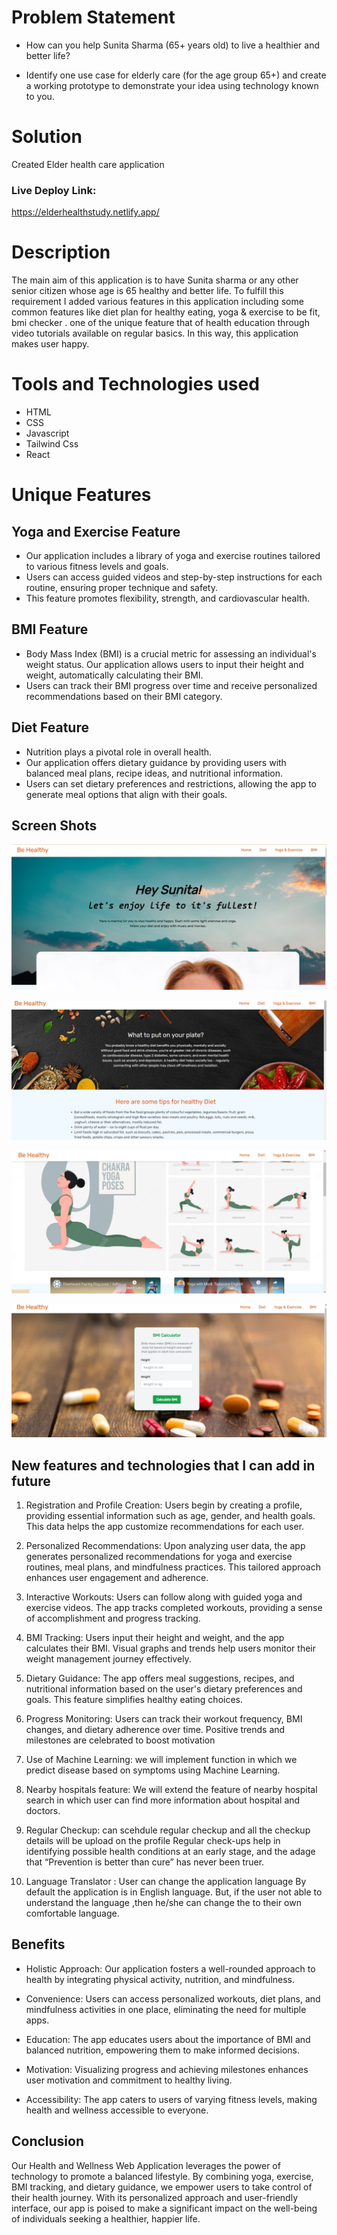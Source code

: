 # Problem Statement

- How can you help Sunita Sharma (65+ years old) to live a healthier and better life?

- Identify one use case for elderly care (for the age group 65+) and create a working prototype to demonstrate your idea using technology known to you.

# Solution

Created Elder health care application

### Live Deploy Link:

https://elderhealthstudy.netlify.app/

# Description

The main aim of this application is to have Sunita sharma or any other senior citizen whose age is 65 healthy and better life. To fulfill this requirement I added various features in this application including some common features like diet plan for healthy eating, yoga & exercise to be fit, bmi checker . one of the unique feature that of health education through video tutorials available on regular basics. In this way, this application makes user happy.

# Tools and Technologies used

- HTML
- CSS
- Javascript
- Tailwind Css
- React

# Unique Features

## Yoga and Exercise Feature

- Our application includes a library of yoga and exercise routines tailored to various fitness levels and goals.
- Users can access guided videos and step-by-step instructions for each routine, ensuring proper technique and safety.
- This feature promotes flexibility, strength, and cardiovascular health.

## BMI Feature

- Body Mass Index (BMI) is a crucial metric for assessing an individual's weight status. Our application allows users to input their height
  and weight, automatically calculating their BMI.
- Users can track their BMI progress over time and receive personalized recommendations based on their BMI category.

## Diet Feature

- Nutrition plays a pivotal role in overall health.
- Our application offers dietary guidance by providing users with balanced meal plans, recipe ideas, and nutritional information.
- Users can set dietary preferences and restrictions, allowing the app to generate meal options that align with their goals.

## Screen Shots

![App Screenshot](/Screenshot1.jpg?raw=true "Optional Title")

![App Screenshot](/Screenshot2.jpg?raw=true "Optional Title")

![App Screenshot](/Screenshot3.jpg?raw=true "Optional Title")

![App Screenshot](/Screenshot4.jpg?raw=true "Optional Title")

## New features and technologies that I can add in future

1. Registration and Profile Creation:
   Users begin by creating a profile, providing essential information such as age, gender, and health goals. This data helps the app customize recommendations for each user.

2. Personalized Recommendations:
   Upon analyzing user data, the app generates personalized recommendations for yoga and exercise routines, meal plans, and mindfulness practices. This tailored approach enhances user engagement and adherence.

3. Interactive Workouts:
   Users can follow along with guided yoga and exercise videos. The app tracks completed workouts, providing a sense of accomplishment and progress tracking.

4. BMI Tracking:
   Users input their height and weight, and the app calculates their BMI. Visual graphs and trends help users monitor their weight management journey effectively.

5. Dietary Guidance:
   The app offers meal suggestions, recipes, and nutritional information based on the user's dietary preferences and goals. This feature simplifies healthy eating choices.

6. Progress Monitoring:
   Users can track their workout frequency, BMI changes, and dietary adherence over time. Positive trends and milestones are celebrated to boost motivation

7. Use of Machine Learning:
   we will implement function in which we predict disease based on symptoms using Machine Learning.

8. Nearby hospitals feature:
   We will extend the feature of nearby hospital search in which user can find more information about hospital and doctors.

9. Regular Checkup:
   can scehdule regular checkup and all the checkup details will be upload on the profile
   Regular check-ups help in identifying possible health conditions at an early stage, and the adage that “Prevention is better than cure” has never been truer.

10. Language Translator : User can change the application language
    By default the application is in English language.
    But, if the user not able to understand the language ,then he/she can change the to their own comfortable language.

## Benefits

- Holistic Approach: Our application fosters a well-rounded approach to health by integrating physical activity, nutrition, and mindfulness.

- Convenience: Users can access personalized workouts, diet plans, and mindfulness activities in one place, eliminating the need for multiple apps.

- Education: The app educates users about the importance of BMI and balanced nutrition, empowering them to make informed decisions.

- Motivation: Visualizing progress and achieving milestones enhances user motivation and commitment to healthy living.

- Accessibility: The app caters to users of varying fitness levels, making health and wellness accessible to everyone.

## Conclusion

Our Health and Wellness Web Application leverages the power of technology to promote a balanced lifestyle. By combining yoga, exercise, BMI tracking, and dietary guidance, we empower users to take control of their health journey. With its personalized approach and user-friendly interface, our app is poised to make a significant impact on the well-being of individuals seeking a healthier, happier life.
